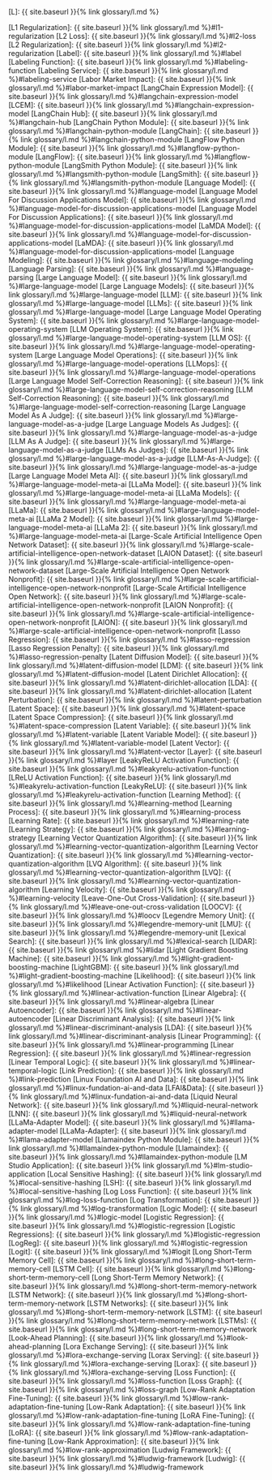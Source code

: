 [L]: {{ site.baseurl }}{% link glossary/l.md %}

[L1 Regularization]: {{ site.baseurl }}{% link glossary/l.md %}#l1-regularization
[L2 Loss]: {{ site.baseurl }}{% link glossary/l.md %}#l2-loss
[L2 Regularization]: {{ site.baseurl }}{% link glossary/l.md %}#l2-regularization
[Label]: {{ site.baseurl }}{% link glossary/l.md %}#label
[Labeling Function]: {{ site.baseurl }}{% link glossary/l.md %}#labeling-function
[Labeling Service]: {{ site.baseurl }}{% link glossary/l.md %}#labeling-service
[Labor Market Impact]: {{ site.baseurl }}{% link glossary/l.md %}#labor-market-impact
[LangChain Expression Model]: {{ site.baseurl }}{% link glossary/l.md %}#langchain-expression-model
[LCEM]: {{ site.baseurl }}{% link glossary/l.md %}#langchain-expression-model
[LangChain Hub]: {{ site.baseurl }}{% link glossary/l.md %}#langchain-hub
[LangChain Python Module]: {{ site.baseurl }}{% link glossary/l.md %}#langchain-python-module
[LangChain]: {{ site.baseurl }}{% link glossary/l.md %}#langchain-python-module
[LangFlow Python Module]: {{ site.baseurl }}{% link glossary/l.md %}#langflow-python-module
[LangFlow]: {{ site.baseurl }}{% link glossary/l.md %}#langflow-python-module
[LangSmith Python Module]: {{ site.baseurl }}{% link glossary/l.md %}#langsmith-python-module
[LangSmith]: {{ site.baseurl }}{% link glossary/l.md %}#langsmith-python-module
[Language Model]: {{ site.baseurl }}{% link glossary/l.md %}#language-model
[Language Model For Discussion Applications Model]: {{ site.baseurl }}{% link glossary/l.md %}#language-model-for-discussion-applications-model
[Language Model For Discussion Applications]: {{ site.baseurl }}{% link glossary/l.md %}#language-model-for-discussion-applications-model
[LaMDA Model]: {{ site.baseurl }}{% link glossary/l.md %}#language-model-for-discussion-applications-model
[LaMDA]: {{ site.baseurl }}{% link glossary/l.md %}#language-model-for-discussion-applications-model
[Language Modeling]: {{ site.baseurl }}{% link glossary/l.md %}#language-modeling
[Language Parsing]: {{ site.baseurl }}{% link glossary/l.md %}#language-parsing
[Large Language Model]: {{ site.baseurl }}{% link glossary/l.md %}#large-language-model
[Large Language Models]: {{ site.baseurl }}{% link glossary/l.md %}#large-language-model
[LLM]: {{ site.baseurl }}{% link glossary/l.md %}#large-language-model
[LLMs]: {{ site.baseurl }}{% link glossary/l.md %}#large-language-model
[Large Language Model Operating System]: {{ site.baseurl }}{% link glossary/l.md %}#large-language-model-operating-system
[LLM Operating System]: {{ site.baseurl }}{% link glossary/l.md %}#large-language-model-operating-system
[LLM OS]: {{ site.baseurl }}{% link glossary/l.md %}#large-language-model-operating-system
[Large Language Model Operations]: {{ site.baseurl }}{% link glossary/l.md %}#large-language-model-operations
[LLMops]: {{ site.baseurl }}{% link glossary/l.md %}#large-language-model-operations
[Large Language Model Self-Correction Reasoning]: {{ site.baseurl }}{% link glossary/l.md %}#large-language-model-self-correction-reasoning
[LLM Self-Correction Reasoning]: {{ site.baseurl }}{% link glossary/l.md %}#large-language-model-self-correction-reasoning
[Large Language Model As A Judge]: {{ site.baseurl }}{% link glossary/l.md %}#large-language-model-as-a-judge
[Large Language Models As Judges]: {{ site.baseurl }}{% link glossary/l.md %}#large-language-model-as-a-judge
[LLM As A Judge]: {{ site.baseurl }}{% link glossary/l.md %}#large-language-model-as-a-judge
[LLMs As Judges]: {{ site.baseurl }}{% link glossary/l.md %}#large-language-model-as-a-judge
[LLM-As-A-Judge]: {{ site.baseurl }}{% link glossary/l.md %}#large-language-model-as-a-judge
[Large Language Model Meta AI]: {{ site.baseurl }}{% link glossary/l.md %}#large-language-model-meta-ai
[LLaMa Model]: {{ site.baseurl }}{% link glossary/l.md %}#large-language-model-meta-ai
[LLaMa Models]: {{ site.baseurl }}{% link glossary/l.md %}#large-language-model-meta-ai
[LLaMa]: {{ site.baseurl }}{% link glossary/l.md %}#large-language-model-meta-ai
[LLaMa 2 Model]: {{ site.baseurl }}{% link glossary/l.md %}#large-language-model-meta-ai
[LLaMa 2]: {{ site.baseurl }}{% link glossary/l.md %}#large-language-model-meta-ai
[Large-Scale Artificial Intelligence Open Network Dataset]: {{ site.baseurl }}{% link glossary/l.md %}#large-scale-artificial-intelligence-open-network-dataset
[LAION Dataset]: {{ site.baseurl }}{% link glossary/l.md %}#large-scale-artificial-intelligence-open-network-dataset
[Large-Scale Artificial Intelligence Open Network Nonprofit]: {{ site.baseurl }}{% link glossary/l.md %}#large-scale-artificial-intelligence-open-network-nonprofit
[Large-Scale Artificial Intelligence Open Network]: {{ site.baseurl }}{% link glossary/l.md %}#large-scale-artificial-intelligence-open-network-nonprofit
[LAION Nonprofit]: {{ site.baseurl }}{% link glossary/l.md %}#large-scale-artificial-intelligence-open-network-nonprofit
[LAION]: {{ site.baseurl }}{% link glossary/l.md %}#large-scale-artificial-intelligence-open-network-nonprofit
[Lasso Regression]: {{ site.baseurl }}{% link glossary/l.md %}#lasso-regression
[Lasso Regression Penalty]: {{ site.baseurl }}{% link glossary/l.md %}#lasso-regression-penalty
[Latent Diffusion Model]: {{ site.baseurl }}{% link glossary/l.md %}#latent-diffusion-model
[LDM]: {{ site.baseurl }}{% link glossary/l.md %}#latent-diffusion-model
[Latent Dirichlet Allocation]: {{ site.baseurl }}{% link glossary/l.md %}#latent-dirichlet-allocation
[LDA]: {{ site.baseurl }}{% link glossary/l.md %}#latent-dirichlet-allocation
[Latent Perturbation]: {{ site.baseurl }}{% link glossary/l.md %}#latent-perturbation
[Latent Space]: {{ site.baseurl }}{% link glossary/l.md %}#latent-space
[Latent Space Compression]: {{ site.baseurl }}{% link glossary/l.md %}#latent-space-compression
[Latent Variable]: {{ site.baseurl }}{% link glossary/l.md %}#latent-variable
[Latent Variable Model]: {{ site.baseurl }}{% link glossary/l.md %}#latent-variable-model
[Latent Vector]: {{ site.baseurl }}{% link glossary/l.md %}#latent-vector
[Layer]: {{ site.baseurl }}{% link glossary/l.md %}#layer
[LeakyReLU Activation Function]: {{ site.baseurl }}{% link glossary/l.md %}#leakyrelu-activation-function
[LReLU Activation Function]: {{ site.baseurl }}{% link glossary/l.md %}#leakyrelu-activation-function
[LeakyReLU]: {{ site.baseurl }}{% link glossary/l.md %}#leakyrelu-activation-function
[Learning Method]: {{ site.baseurl }}{% link glossary/l.md %}#learning-method
[Learning Process]: {{ site.baseurl }}{% link glossary/l.md %}#learning-process
[Learning Rate]: {{ site.baseurl }}{% link glossary/l.md %}#learning-rate
[Learning Strategy]: {{ site.baseurl }}{% link glossary/l.md %}#learning-strategy
[Learning Vector Quantization Algorithm]: {{ site.baseurl }}{% link glossary/l.md %}#learning-vector-quantization-algorithm
[Learning Vector Quantization]: {{ site.baseurl }}{% link glossary/l.md %}#learning-vector-quantization-algorithm
[LVQ Algorithm]: {{ site.baseurl }}{% link glossary/l.md %}#learning-vector-quantization-algorithm
[LVQ]: {{ site.baseurl }}{% link glossary/l.md %}#learning-vector-quantization-algorithm
[Learning Velocity]: {{ site.baseurl }}{% link glossary/l.md %}#learning-velocity
[Leave-One-Out Cross-Validation]: {{ site.baseurl }}{% link glossary/l.md %}#leave-one-out-cross-validation
[LOOCV]: {{ site.baseurl }}{% link glossary/l.md %}#loocv
[Legendre Memory Unit]: {{ site.baseurl }}{% link glossary/l.md %}#legendre-memory-unit
[LMU]: {{ site.baseurl }}{% link glossary/l.md %}#legendre-memory-unit
[Lexical Search]: {{ site.baseurl }}{% link glossary/l.md %}#lexical-search
[LIDAR]: {{ site.baseurl }}{% link glossary/l.md %}#lidar
[Light Gradient Boosting Machine]: {{ site.baseurl }}{% link glossary/l.md %}#light-gradient-boosting-machine
[LightGBM]: {{ site.baseurl }}{% link glossary/l.md %}#light-gradient-boosting-machine
[Likelihood]: {{ site.baseurl }}{% link glossary/l.md %}#likelihood
[Linear Activation Function]: {{ site.baseurl }}{% link glossary/l.md %}#linear-activation-function
[Linear Algebra]: {{ site.baseurl }}{% link glossary/l.md %}#linear-algebra
[Linear Autoencoder]: {{ site.baseurl }}{% link glossary/l.md %}#linear-autoencoder
[Linear Discriminant Analysis]: {{ site.baseurl }}{% link glossary/l.md %}#linear-discriminant-analysis
[LDA]: {{ site.baseurl }}{% link glossary/l.md %}#linear-discriminant-analysis
[Linear Programming]: {{ site.baseurl }}{% link glossary/l.md %}#linear-programming
[Linear Regression]: {{ site.baseurl }}{% link glossary/l.md %}#linear-regression
[Linear Temporal Logic]: {{ site.baseurl }}{% link glossary/l.md %}#linear-temporal-logic
[Link Prediction]: {{ site.baseurl }}{% link glossary/l.md %}#link-prediction
[Linux Foundation AI and Data]: {{ site.baseurl }}{% link glossary/l.md %}#linux-fundation-ai-and-data
[LFAI&Data]: {{ site.baseurl }}{% link glossary/l.md %}#linux-fundation-ai-and-data
[Liquid Neural Network]: {{ site.baseurl }}{% link glossary/l.md %}#liquid-neural-network
[LNN]: {{ site.baseurl }}{% link glossary/l.md %}#liquid-neural-network
[LLaMa-Adapter Model]: {{ site.baseurl }}{% link glossary/l.md %}#llama-adapter-model
[LLaMa-Adapter]: {{ site.baseurl }}{% link glossary/l.md %}#llama-adapter-model
[Llamaindex Python Module]: {{ site.baseurl }}{% link glossary/l.md %}#llamaindex-python-module
[Llamaindex]: {{ site.baseurl }}{% link glossary/l.md %}#llamaindex-python-module
[LM Studio Application]: {{ site.baseurl }}{% link glossary/l.md %}#lm-studio-application
[Local Sensitive Hashing]: {{ site.baseurl }}{% link glossary/l.md %}#local-sensitive-hashing
[LSH]: {{ site.baseurl }}{% link glossary/l.md %}#local-sensitive-hashing
[Log Loss Function]: {{ site.baseurl }}{% link glossary/l.md %}#log-loss-function
[Log Transformation]: {{ site.baseurl }}{% link glossary/l.md %}#log-transformation
[Logic Model]: {{ site.baseurl }}{% link glossary/l.md %}#logic-model
[Logistic Regression]: {{ site.baseurl }}{% link glossary/l.md %}#logistic-regression
[Logistic Regressions]: {{ site.baseurl }}{% link glossary/l.md %}#logistic-regression
[LogReg]: {{ site.baseurl }}{% link glossary/l.md %}#logistic-regression
[Logit]: {{ site.baseurl }}{% link glossary/l.md %}#logit
[Long Short-Term Memory Cell]: {{ site.baseurl }}{% link glossary/l.md %}#long-short-term-memory-cell
[LSTM Cell]: {{ site.baseurl }}{% link glossary/l.md %}#long-short-term-memory-cell
[Long Short-Term Memory Network]: {{ site.baseurl }}{% link glossary/l.md %}#long-short-term-memory-network
[LSTM Network]: {{ site.baseurl }}{% link glossary/l.md %}#long-short-term-memory-network
[LSTM Networks]: {{ site.baseurl }}{% link glossary/l.md %}#long-short-term-memory-network
[LSTM]: {{ site.baseurl }}{% link glossary/l.md %}#long-short-term-memory-network
[LSTMs]: {{ site.baseurl }}{% link glossary/l.md %}#long-short-term-memory-network
[Look-Ahead Planning]: {{ site.baseurl }}{% link glossary/l.md %}#look-ahead-planning
[Lora Exchange Serving]: {{ site.baseurl }}{% link glossary/l.md %}#lora-exchange-serving
[Lorax Serving]: {{ site.baseurl }}{% link glossary/l.md %}#lora-exchange-serving
[Lorax]: {{ site.baseurl }}{% link glossary/l.md %}#lora-exchange-serving
[Loss Function]: {{ site.baseurl }}{% link glossary/l.md %}#loss-function
[Loss Graph]: {{ site.baseurl }}{% link glossary/l.md %}#loss-graph
[Low-Rank Adaptation Fine-Tuning]: {{ site.baseurl }}{% link glossary/l.md %}#low-rank-adaptation-fine-tuning
[Low-Rank Adaptation]: {{ site.baseurl }}{% link glossary/l.md %}#low-rank-adaptation-fine-tuning
[LoRA Fine-Tuning]: {{ site.baseurl }}{% link glossary/l.md %}#low-rank-adaptation-fine-tuning
[LoRA]: {{ site.baseurl }}{% link glossary/l.md %}#low-rank-adaptation-fine-tuning
[Low-Rank Approximation]: {{ site.baseurl }}{% link glossary/l.md %}#low-rank-approximation
[Ludwig Framework]: {{ site.baseurl }}{% link glossary/l.md %}#ludwig-framework
[Ludwig]: {{ site.baseurl }}{% link glossary/l.md %}#ludwig-framework
